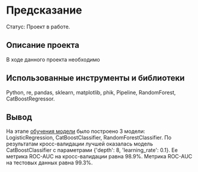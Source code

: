 # Предсказание 
Статус: Проект в работе.

## Описание проекта

В ходе данного проекта необходимо 

## Использованные инструменты и библиотеки
Python, re, pandas, sklearn, matplotlib, phik, Pipeline, RandomForest, CatBoostRegressor.

## Вывод
На этапе <u>обучения модели</u> было построено 3 модели: LogisticRegression, CatBoostClassifier, RandomForestClassifier.
По результатам кросс-валидации лучшей оказалась модель CatBoostClassifier с параметрами {'depth': 8, 'learning_rate': 0.1}. Ее метрика ROC-AUC на кросс-валидации равна 98.9%. Метрика ROC-AUC на тестовых данных равна 99.3%.
